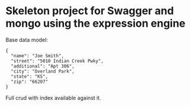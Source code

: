 # Skeleton project for Swagger and mongo using the expression engine

Base data model:
~~~~
{
  "name": "Joe Smith",
  "street": "5010 Indian Creek Pwky",
  "additional": "Apt 306",
  "city": "Overland Park",
  "state": "KS",
  "zip": "66207"
}
~~~~

Full crud with index available against it.
